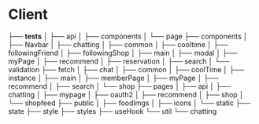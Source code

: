 # Client
├── __tests__
│   ├── api
│   ├── components
│   └── page
├── components
│   ├── Navbar
│   ├── chatting
│   ├── common
│   ├── cooltime
│   ├── followingFriend
│   ├── followingShop
│   ├── main
│   ├── modal
│   ├── myPage
│   ├── recommend
│   ├── reservation
│   ├── search
│   └── validation
├── fetch
│   ├── chat
│   ├── common
│   ├── coolTime
│   ├── instance
│   ├── main
│   ├── memberPage
│   ├── myPage
│   ├── recommend
│   ├── search
│   └── shop
├── pages
│   ├── api
│   ├── chatting
│   ├── mypage
│   ├── oauth2
│   ├── recommend
│   ├── shop
│   └── shopfeed
├── public
│   ├── foodImgs
│   ├── icons
│   └── static
├── state
├── style
├── styles
├── useHook
└── util
    └── chatting
